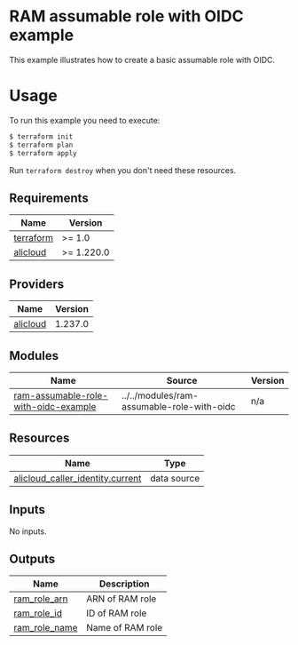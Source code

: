 # RAM assumable role with OIDC example

This example illustrates how to create a basic assumable role with OIDC.

# Usage

To run this example you need to execute:

```bash
$ terraform init
$ terraform plan
$ terraform apply
```

Run `terraform destroy` when you don't need these resources.

<!-- 在根目录下运行命令 `terraform-docs markdown . --output-file "./README.md"`，可将所有信息自动填充 -->
<!-- BEGIN_TF_DOCS -->
## Requirements

| Name | Version |
|------|---------|
| <a name="requirement_terraform"></a> [terraform](#requirement\_terraform) | >= 1.0 |
| <a name="requirement_alicloud"></a> [alicloud](#requirement\_alicloud) | >= 1.220.0 |

## Providers

| Name | Version |
|------|---------|
| <a name="provider_alicloud"></a> [alicloud](#provider\_alicloud) | 1.237.0 |

## Modules

| Name | Source | Version |
|------|--------|---------|
| <a name="module_ram-assumable-role-with-oidc-example"></a> [ram-assumable-role-with-oidc-example](#module\_ram-assumable-role-with-oidc-example) | ../../modules/ram-assumable-role-with-oidc | n/a |

## Resources

| Name | Type |
|------|------|
| [alicloud_caller_identity.current](https://registry.terraform.io/providers/aliyun/alicloud/latest/docs/data-sources/caller_identity) | data source |

## Inputs

No inputs.

## Outputs

| Name | Description |
|------|-------------|
| <a name="output_ram_role_arn"></a> [ram\_role\_arn](#output\_ram\_role\_arn) | ARN of RAM role |
| <a name="output_ram_role_id"></a> [ram\_role\_id](#output\_ram\_role\_id) | ID of RAM role |
| <a name="output_ram_role_name"></a> [ram\_role\_name](#output\_ram\_role\_name) | Name of RAM role |
<!-- END_TF_DOCS -->
